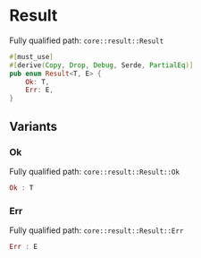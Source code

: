 # Result

Fully qualified path: `core::result::Result`

```rust
#[must_use]
#[derive(Copy, Drop, Debug, Serde, PartialEq)]
pub enum Result<T, E> {
    Ok: T,
    Err: E,
}
```

## Variants

### Ok

Fully qualified path: `core::result::Result::Ok`

```rust
Ok : T
```


### Err

Fully qualified path: `core::result::Result::Err`

```rust
Err : E
```


